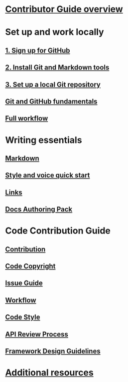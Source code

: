 # [Contributor Guide overview](index.md)
# Set up and work locally
## [1. Sign up for GitHub](get-started-setup-github.md)
## [2. Install Git and Markdown tools](get-started-setup-tools.md)
## [3. Set up a local Git repository](get-started-setup-local.md)
## [Git and GitHub fundamentals](git-github-fundamentals.md)
## [Full workflow](how-to-write-workflows-major.md)
# Writing essentials
## [Markdown](how-to-write-use-markdown.md)
## [Style and voice quick start](style-quick-start.md)
## [Links](how-to-write-links.md)
## [Docs Authoring Pack](how-to-write-docs-auth-pack.md)
# Code Contribution Guide
## [Contribution](code/contributing.md)
## [Code Copyright](code/copyright.md)
## [Issue Guide](code/issue-guide.md)
## [Workflow](code/workflow.md)
## [Code Style](code/coding-style.md)
## [API Review Process](code/api-review.md)
## [Framework Design Guidelines](code/framework-design-guidelines-digest.md)
# [Additional resources](additional-resources.md)
